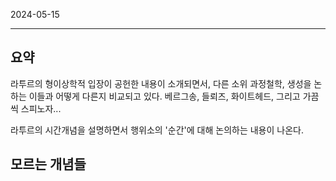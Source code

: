 

2024-05-15

----


## 요약
라투르의 형이상학적 입장이 공헌한 내용이 소개되면서, 다른 소위 과정철학, 생성을 논하는 이들과 어떻게 다른지 비교되고 있다. 
베르그송, 들뢰즈, 화이트헤드, 그리고 가끔씩 스피노자...

라투르의 시간개념을 설명하면서 행위소의 '순간'에 대해 논의하는 내용이 나온다. 

## 모르는 개념들
